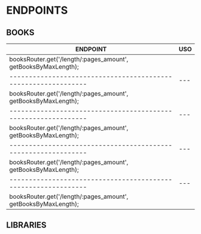 # ENDPOINTS

## BOOKS

| ENDPOINT                                                       | USO |
| -------------------------------------------------------------- | --- |
| booksRouter.get('/length/:pages_amount', getBooksByMaxLength); |     |
| -------------------------------------------------------------- | --- |
| booksRouter.get('/length/:pages_amount', getBooksByMaxLength); |     |
| -------------------------------------------------------------- | --- |
| booksRouter.get('/length/:pages_amount', getBooksByMaxLength); |     |
| -------------------------------------------------------------- | --- |
| booksRouter.get('/length/:pages_amount', getBooksByMaxLength); |     |
| -------------------------------------------------------------- | --- |
| booksRouter.get('/length/:pages_amount', getBooksByMaxLength); |     |

## LIBRARIES
